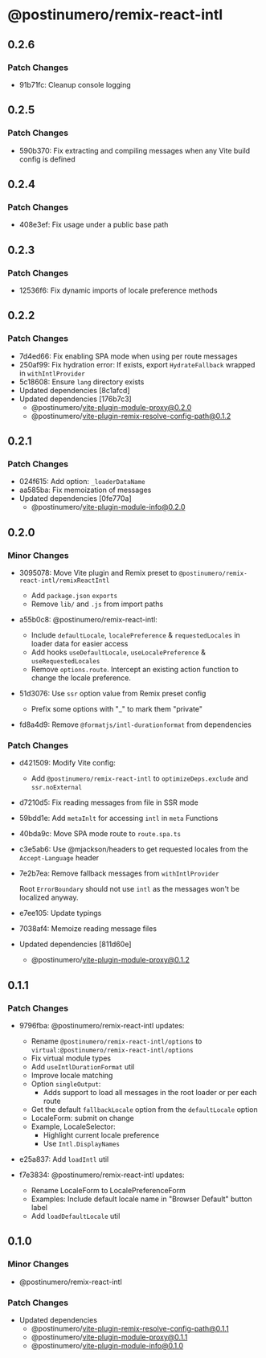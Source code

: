 # @postinumero/remix-react-intl

## 0.2.6

### Patch Changes

- 91b71fc: Cleanup console logging

## 0.2.5

### Patch Changes

- 590b370: Fix extracting and compiling messages when any Vite build config is defined

## 0.2.4

### Patch Changes

- 408e3ef: Fix usage under a public base path

## 0.2.3

### Patch Changes

- 12536f6: Fix dynamic imports of locale preference methods

## 0.2.2

### Patch Changes

- 7d4ed66: Fix enabling SPA mode when using per route messages
- 250af99: Fix hydration error: If exists, export `HydrateFallback` wrapped in `withIntlProvider`
- 5c18608: Ensure `lang` directory exists
- Updated dependencies [8c1afcd]
- Updated dependencies [176b7c3]
  - @postinumero/vite-plugin-module-proxy@0.2.0
  - @postinumero/vite-plugin-remix-resolve-config-path@0.1.2

## 0.2.1

### Patch Changes

- 024f615: Add option: `_loaderDataName`
- aa585ba: Fix memoization of messages
- Updated dependencies [0fe770a]
  - @postinumero/vite-plugin-module-info@0.2.0

## 0.2.0

### Minor Changes

- 3095078: Move Vite plugin and Remix preset to `@postinumero/remix-react-intl/remixReactIntl`

  - Add `package.json` `exports`
  - Remove `lib/` and `.js` from import paths

- a55b0c8: @postinumero/remix-react-intl:

  - Include `defaultLocale`, `localePreference` & `requestedLocales` in loader data for easier access
  - Add hooks `useDefaultLocale`, `useLocalePreference` & `useRequestedLocales`
  - Remove `options.route`. Intercept an existing action function to change the locale preference.

- 51d3076: Use `ssr` option value from Remix preset config

  - Prefix some options with "\_" to mark them "private"

- fd8a4d9: Remove `@formatjs/intl-durationformat` from dependencies

### Patch Changes

- d421509: Modify Vite config:

  - Add `@postinumero/remix-react-intl` to `optimizeDeps.exclude` and `ssr.noExternal`

- d7210d5: Fix reading messages from file in SSR mode
- 59bdd1e: Add `metaInlt` for accessing `intl` in `meta` Functions
- 40bda9c: Move SPA mode route to `route.spa.ts`
- c3e5ab6: Use @mjackson/headers to get requested locales from the `Accept-Language` header
- 7e2b7ea: Remove fallback messages from `withIntlProvider`

  Root `ErrorBoundary` should not use `intl` as the messages won't be localized anyway.

- e7ee105: Update typings
- 7038af4: Memoize reading message files
- Updated dependencies [811d60e]
  - @postinumero/vite-plugin-module-proxy@0.1.2

## 0.1.1

### Patch Changes

- 9796fba: @postinumero/remix-react-intl updates:

  - Rename `@postinumero/remix-react-intl/options` to `virtual:@postinumero/remix-react-intl/options`
  - Fix virtual module types
  - Add `useIntlDurationFormat` util
  - Improve locale matching
  - Option `singleOutput`:
    - Adds support to load all messages in the root loader or per each route
  - Get the default `fallbackLocale` option from the `defaultLocale` option
  - LocaleForm: submit on change
  - Example, LocaleSelector:
    - Highlight current locale preference
    - Use `Intl.DisplayNames`

- e25a837: Add `loadIntl` util
- f7e3834: @postinumero/remix-react-intl updates:

  - Rename LocaleForm to LocalePreferenceForm
  - Examples: Include default locale name in "Browser Default" button label
  - Add `loadDefaultLocale` util

## 0.1.0

### Minor Changes

- @postinumero/remix-react-intl

### Patch Changes

- Updated dependencies
  - @postinumero/vite-plugin-remix-resolve-config-path@0.1.1
  - @postinumero/vite-plugin-module-proxy@0.1.1
  - @postinumero/vite-plugin-module-info@0.1.0
